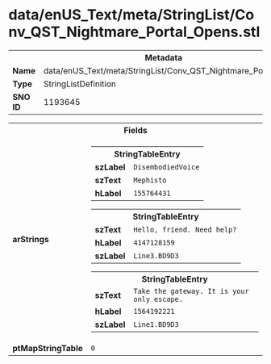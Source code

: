 <h1>data/enUS_Text/meta/StringList/Conv_QST_Nightmare_Portal_Opens.stl</h1><table><tr><th colspan="100%">Metadata</th></tr><tr><td><b>Name</b></td><td>data/enUS_Text/meta/StringList/Conv_QST_Nightmare_Portal_Opens.stl</td></tr><tr><td><b>Type</b></td><td>StringListDefinition</td></tr><tr><td><b>SNO ID</b></td><td>1193645</td></tr></table>

<table><tr><th colspan="100%">Fields</th></tr><tr><td><b>arStrings</b></td><td><table><tr><th colspan="100%">StringTableEntry</th></tr><tr><td><b>szLabel</b></td><td><code>DisembodiedVoice</code></td></tr><tr><td><b>szText</b></td><td><code>Mephisto</code></td></tr><tr><td><b>hLabel</b></td><td><code>155764431</code></td></tr></table>


<table><tr><th colspan="100%">StringTableEntry</th></tr><tr><td><b>szText</b></td><td><code>Hello, friend. Need help?</code></td></tr><tr><td><b>hLabel</b></td><td><code>4147128159</code></td></tr><tr><td><b>szLabel</b></td><td><code>Line3.BD9D3</code></td></tr></table>


<table><tr><th colspan="100%">StringTableEntry</th></tr><tr><td><b>szText</b></td><td><code>Take the gateway. It is your only escape.</code></td></tr><tr><td><b>hLabel</b></td><td><code>1564192221</code></td></tr><tr><td><b>szLabel</b></td><td><code>Line1.BD9D3</code></td></tr></table>


</td></tr><tr><td><b>ptMapStringTable</b></td><td><code>0</code></td></tr></table>

